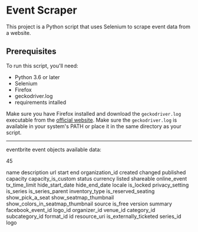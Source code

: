 # Event Scraper

This project is a Python script that uses Selenium to scrape event data from a website. 

## Prerequisites

To run this script, you'll need:

- Python 3.6 or later
- Selenium
- Firefox
- geckodriver.log
- requirements intalled

Make sure you have Firefox installed and download the `geckodriver.log` executable from the [official website](https://github.com/mozilla/geckodriver/releases). Make sure the `geckodriver.log` is available in your system's PATH or place it in the same directory as your script.

---

eventbrite event objects available data:

45

name
description
url
start
end
organization_id
created
changed
published
capacity
capacity_is_custom
status
currency
listed
shareable
online_event
tx_time_limit
hide_start_date
hide_end_date
locale
is_locked
privacy_setting
is_series
is_series_parent
inventory_type
is_reserved_seating
show_pick_a_seat
show_seatmap_thumbnail
show_colors_in_seatmap_thumbnail
source
is_free
version
summary
facebook_event_id
logo_id
organizer_id
venue_id
category_id
subcategory_id
format_id
id
resource_uri
is_externally_ticketed
series_id
logo